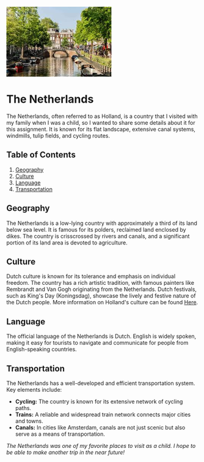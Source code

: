 ![Amsterdam](Holland.jpg)

# The Netherlands

The Netherlands, often referred to as Holland, is a country that I visited with my family when I was a child, so I wanted to share some details about it for this assignment. It is known for its flat landscape, extensive canal systems, windmills, tulip fields, and cycling routes.

## Table of Contents
1. [Geography](#geography)
2. [Culture](#culture)
3. [Language](#language)
4. [Transportation](#transportation)

## Geography
The Netherlands is a low-lying country with approximately a third of its land below sea level. It is famous for its polders, reclaimed land enclosed by dikes. The country is crisscrossed by rivers and canals, and a significant portion of its land area is devoted to agriculture.

## Culture
Dutch culture is known for its tolerance and emphasis on individual freedom. The country has a rich artistic tradition, with famous painters like Rembrandt and Van Gogh originating from the Netherlands. Dutch festivals, such as King's Day (Koningsdag), showcase the lively and festive nature of the Dutch people. More information on Holland's culture can be found [Here](HOLLAND.md).

## Language
The official language of the Netherlands is Dutch. English is widely spoken, making it easy for tourists to navigate and communicate for people from English-speaking countries.

## Transportation
The Netherlands has a well-developed and efficient transportation system. Key elements include:
- **Cycling:** The country is known for its extensive network of cycling paths.
- **Trains:** A reliable and widespread train network connects major cities and towns.
- **Canals:** In cities like Amsterdam, canals are not just scenic but also serve as a means of transportation.

*The Netherlands was one of my favorite places to visit as a child. I hope to be able to make another trip in the near future!*

